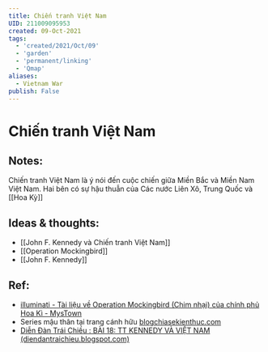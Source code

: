```yaml
---
title: Chiến tranh Việt Nam
UID: 211009095953
created: 09-Oct-2021
tags:
  - 'created/2021/Oct/09'
  - 'garden'
  - 'permanent/linking'
  - 'Qmap'
aliases:
  - Vietnam War
publish: False
---
```

# Chiến tranh Việt Nam

## Notes:
Chiến tranh Việt Nam là ý nói đến cuộc chiến giữa Miền Bắc và Miền Nam Việt Nam. Hai bên có sự hậu thuẫn của Các nước Liên Xô, Trung Quốc và [[Hoa Kỳ]]

## Ideas & thoughts:
- [[John F. Kennedy và Chiến tranh Việt Nam]]
- [[Operation Mockingbird]]
- [[John F. Kennedy]]

## Ref:
- [illuminati - Tài liệu về Operation Mockingbird (Chim nhại) của chính phủ Hoa Kì - MysTown](https://mystown.com/2017/07/illuminati-tai-lieu-ve-operation/)
- Series mậu thân tại trang cánh hữu [blogchiasekienthuc.com](https://blogchiasekienthuc.com/series/mau-than-1968)
- [Diễn Đàn Trái Chiều : BÀI 18: TT KENNEDY VÀ VIỆT NAM (diendantraichieu.blogspot.com)](https://diendantraichieu.blogspot.com/2018/04/tt-kennedy-va-viet-nam.html)


